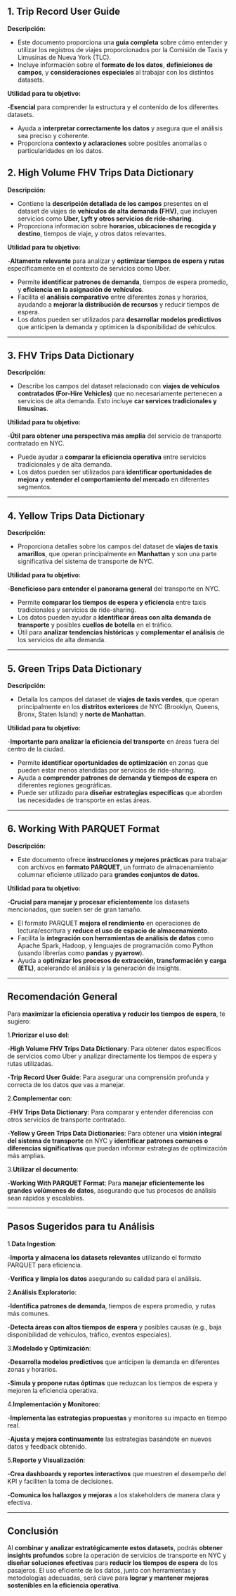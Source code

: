 

## 1. **Trip Record User Guide**

**Descripción:**

- Este documento proporciona una **guía completa** sobre cómo entender y utilizar los registros de viajes proporcionados por la Comisión de Taxis y Limusinas de Nueva York (TLC).
- Incluye información sobre el **formato de los datos**, **definiciones de campos**, y **consideraciones especiales** al trabajar con los distintos datasets.

**Utilidad para tu objetivo:**

-**Esencial** para comprender la estructura y el contenido de los diferentes datasets.

- Ayuda a **interpretar correctamente los datos** y asegura que el análisis sea preciso y coherente.
- Proporciona **contexto y aclaraciones** sobre posibles anomalías o particularidades en los datos.

## 2. **High Volume FHV Trips Data Dictionary**

**Descripción:**

- Contiene la **descripción detallada de los campos** presentes en el dataset de viajes de **vehículos de alta demanda (FHV)**, que incluyen servicios como **Uber, Lyft y otros servicios de ride-sharing**.
- Proporciona información sobre **horarios, ubicaciones de recogida y destino**, tiempos de viaje, y otros datos relevantes.

**Utilidad para tu objetivo:**

-**Altamente relevante** para analizar y **optimizar tiempos de espera y rutas** específicamente en el contexto de servicios como Uber.

- Permite **identificar patrones de demanda**, tiempos de espera promedio, y **eficiencia en la asignación de vehículos**.
- Facilita el **análisis comparativo** entre diferentes zonas y horarios, ayudando a **mejorar la distribución de recursos** y reducir tiempos de espera.
- Los datos pueden ser utilizados para **desarrollar modelos predictivos** que anticipen la demanda y optimicen la disponibilidad de vehículos.

---

## 3. **FHV Trips Data Dictionary**

**Descripción:**

- Describe los campos del dataset relacionado con **viajes de vehículos contratados (For-Hire Vehicles)** que no necesariamente pertenecen a servicios de alta demanda. Esto incluye **car services tradicionales y limusinas**.

**Utilidad para tu objetivo:**

-**Útil para obtener una perspectiva más amplia** del servicio de transporte contratado en NYC.

- Puede ayudar a **comparar la eficiencia operativa** entre servicios tradicionales y de alta demanda.
- Los datos pueden ser utilizados para **identificar oportunidades de mejora** y **entender el comportamiento del mercado** en diferentes segmentos.

---

## 4. **Yellow Trips Data Dictionary**

**Descripción:**

- Proporciona detalles sobre los campos del dataset de **viajes de taxis amarillos**, que operan principalmente en **Manhattan** y son una parte significativa del sistema de transporte de NYC.

**Utilidad para tu objetivo:**

-**Beneficioso para entender el panorama general** del transporte en NYC.

- Permite **comparar los tiempos de espera y eficiencia** entre taxis tradicionales y servicios de ride-sharing.
- Los datos pueden ayudar a **identificar áreas con alta demanda de transporte** y posibles **cuellos de botella** en el tráfico.
- Útil para **analizar tendencias históricas** y **complementar el análisis** de los servicios de alta demanda.

---

## 5. **Green Trips Data Dictionary**

**Descripción:**

- Detalla los campos del dataset de **viajes de taxis verdes**, que operan principalmente en los **distritos exteriores** de NYC (Brooklyn, Queens, Bronx, Staten Island) y **norte de Manhattan**.

**Utilidad para tu objetivo:**

-**Importante para analizar la eficiencia del transporte** en áreas fuera del centro de la ciudad.

- Permite **identificar oportunidades de optimización** en zonas que pueden estar menos atendidas por servicios de ride-sharing.
- Ayuda a **comprender patrones de demanda y tiempos de espera** en diferentes regiones geográficas.
- Puede ser utilizado para **diseñar estrategias específicas** que aborden las necesidades de transporte en estas áreas.

---

## 6. **Working With PARQUET Format**

**Descripción:**

- Este documento ofrece **instrucciones y mejores prácticas** para trabajar con archivos en **formato PARQUET**, un formato de almacenamiento columnar eficiente utilizado para **grandes conjuntos de datos**.

**Utilidad para tu objetivo:**

-**Crucial para manejar y procesar eficientemente** los datasets mencionados, que suelen ser de gran tamaño.

- El formato PARQUET **mejora el rendimiento** en operaciones de lectura/escritura y **reduce el uso de espacio de almacenamiento**.
- Facilita la **integración con herramientas de análisis de datos** como Apache Spark, Hadoop, y lenguajes de programación como Python (usando librerías como **pandas** y **pyarrow**).
- Ayuda a **optimizar los procesos de extracción, transformación y carga (ETL)**, acelerando el análisis y la generación de insights.

---

## **Recomendación General**

Para **maximizar la eficiencia operativa y reducir los tiempos de espera**, te sugiero:

1.**Priorizar el uso del**:

   -**High Volume FHV Trips Data Dictionary**: Para obtener datos específicos de servicios como Uber y analizar directamente los tiempos de espera y rutas utilizadas.

   -**Trip Record User Guide**: Para asegurar una comprensión profunda y correcta de los datos que vas a manejar.

2.**Complementar con**:

   -**FHV Trips Data Dictionary**: Para comparar y entender diferencias con otros servicios de transporte contratado.

   -**Yellow y Green Trips Data Dictionaries**: Para obtener una **visión integral del sistema de transporte** en NYC y **identificar patrones comunes o diferencias significativas** que puedan informar estrategias de optimización más amplias.

3.**Utilizar el documento**:

   -**Working With PARQUET Format**: Para **manejar eficientemente los grandes volúmenes de datos**, asegurando que tus procesos de análisis sean rápidos y escalables.

---

## **Pasos Sugeridos para tu Análisis**

1.**Data Ingestion**:

   -**Importa y almacena los datasets relevantes** utilizando el formato PARQUET para eficiencia.

   -**Verifica y limpia los datos** asegurando su calidad para el análisis.

2.**Análisis Exploratorio**:

   -**Identifica patrones de demanda**, tiempos de espera promedio, y rutas más comunes.

   -**Detecta áreas con altos tiempos de espera** y posibles causas (e.g., baja disponibilidad de vehículos, tráfico, eventos especiales).

3.**Modelado y Optimización**:

   -**Desarrolla modelos predictivos** que anticipen la demanda en diferentes zonas y horarios.

   -**Simula y propone rutas óptimas** que reduzcan los tiempos de espera y mejoren la eficiencia operativa.

4.**Implementación y Monitoreo**:

   -**Implementa las estrategias propuestas** y monitorea su impacto en tiempo real.

   -**Ajusta y mejora continuamente** las estrategias basándote en nuevos datos y feedback obtenido.

5.**Reporte y Visualización**:

   -**Crea dashboards y reportes interactivos** que muestren el desempeño del KPI y faciliten la toma de decisiones.

   -**Comunica los hallazgos y mejoras** a los stakeholders de manera clara y efectiva.

---

## **Conclusión**

Al **combinar y analizar estratégicamente estos datasets**, podrás **obtener insights profundos** sobre la operación de servicios de transporte en NYC y **diseñar soluciones efectivas** para **reducir los tiempos de espera** de los pasajeros. El uso eficiente de los datos, junto con herramientas y metodologías adecuadas, será clave para **lograr y mantener mejoras sostenibles en la eficiencia operativa**.
